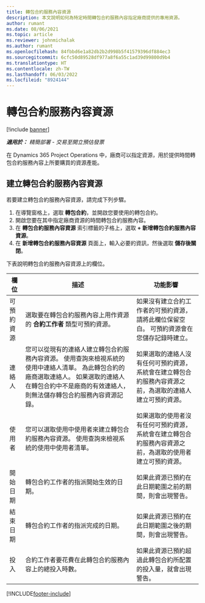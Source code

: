 ```yaml
---
title: 轉包合約服務內容資源
description: 本文說明如何為特定時間轉包合約服務內容指定廠商提供的專用資源。
author: rumant
ms.date: 08/06/2021
ms.topic: article
ms.reviewer: johnmichalak
ms.author: rumant
ms.openlocfilehash: 84fbbd6e1a82db2b2d998b5f41579396df884ec3
ms.sourcegitcommit: 6cfc50d89528df977a8f6a55c1ad39d99800d9b4
ms.translationtype: HT
ms.contentlocale: zh-TW
ms.lasthandoff: 06/03/2022
ms.locfileid: "8924144"
---
```

# <a name="subcontract-line-resources"></a>轉包合約服務內容資源

[!include [banner](../../includes/dataverse-preview.md)]

_**適用於：** 精簡部署 - 交易至開立預估發票_

在 Dynamics 365 Project Operations 中，廠商可以指定資源，用於提供時間轉包合約服務內容上所要購買的資源產能。

## <a name="create-subcontract-line-resources"></a>建立轉包合約服務內容資源

若要建立轉包合約服務內容資源，請完成下列步驟。

1. 在導覽窗格上，選取 **轉包合約**，並開啟您要使用的轉包合約。
2. 開啟您要在其中指定廠商資源的時間轉包合約服務內容。
3. 在 **轉包合約服務內容資源** 索引標籤的子格上，選取 **+ 新增轉包合約服務內容資源**。
4. 在 **新增轉包合約服務內容資源** 頁面上，輸入必要的資訊，然後選取 **儲存後關閉**。

下表說明轉包合約服務內容資源上的欄位。

| 欄位 | 描述 | 功能影響 |
| ----- | ----------- | ----------------- |
| 可預約資源 | 選取要在轉包合約服務內容上用作資源的 **合約工作者** 類型可預約資源。| 如果沒有建立合約工作者的可預約資源，請將此欄位保留空白。 可預約資源會在您儲存記錄時建立。  |
| 連絡人 | 您可以從現有的連絡人建立轉包合約服務內容資源。 使用查詢來檢視系統的使用中連絡人清單。 為此轉包合約的廠商選取連絡人。 如果選取的連絡人在轉包合約中不是廠商的有效連絡人，則無法儲存轉包合約服務內容資源記錄。| 如果選取的連絡人沒有任何可預約資源，系統會在建立轉包合約服務內容資源之前，為選取的連絡人建立可預約資源。 |
| 使用者 | 您可以選取使用中使用者來建立轉包合約服務內容資源。 使用查詢來檢視系統的使用中使用者清單。| 如果選取的使用者沒有任何可預約資源，系統會在建立轉包合約服務內容資源之前，為選取的使用者建立可預約資源。 |
| 開始日期 | 轉包合約工作者的指派開始生效的日期。| 如果此資源已預約在此日期範圍之前的期間，則會出現警告。 |
| 結束日期 | 轉包合約工作者的指派完成的日期。| 如果此資源已預約在此日期範圍之後的期間，則會出現警告。 |
| 投入 | 合約工作者要花費在此轉包合約服務內容上的總投入時數。| 如果此資源已預約超過此轉包合約所配置的投入量，就會出現警告。 |


[!INCLUDE[footer-include](../../includes/footer-banner.md)]
